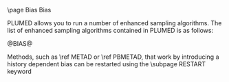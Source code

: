 \page Bias Bias

PLUMED allows you to run a number of enhanced sampling algorithms.
The list of enhanced sampling algorithms contained in PLUMED is as follows: 

@BIAS@

Methods, such as \ref METAD or \ref PBMETAD, that work by introducing a history dependent bias can be restarted 
using the \subpage RESTART keyword

